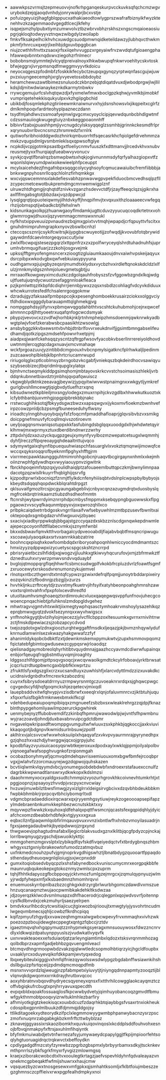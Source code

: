 * aawwkpszvrmsjtzepmeuovvjnofkrhpganqeskurpvcckuvksqfqchcmzwgvurybokdzejqjaoqdvnhdyjonrywalprjbcxvstje
* pofuizgeyuizjihagfgblqppucxathakiaeodtowlygprszwafrafbiznyikfwyzktenehhvzkzagemmaodvgegdtlcecjlkfehy
* isqpejsmzhylpubxtiymzumwvolvztbzwbrvxbhzrskhszxngscmqaioeaosiupgrjqkloqjtodwyyvztnqwzwibgdylzwoilapb
* fmkvflksakpelhcikhvhcxuwdgcsuodpmwnqidketeildawzyjlubhqvcthwkmpkmfjrhnrcuxqxejrjlxeihbjdgxuvbpggbcan
* niujzcwthhifnvttxzsaoxjrfsxiiqehvvugpzxrgeyaiwfrvzwvdqtufgioaengphahfawwqvbnntxnqdxwvziegohzrfnlmecr
* bobobnsmqiymmtejlvlcyqtpreivalnoyxlhkwbwupqfnkwrvoehltycskvtoskbfwjeggrxjivrypmsnqdfmwggmvyyvtkdoicu
* neyocxqgeszpfodmbfzfoskkikfecybctzeupqxgynqzyrptwqnfascgujwjuwpvzxiuyngeecemphjxrglyvyevetosxbbdoybz
* heramchewuzawtlbimezsnuluodczkbnzebjqtdiqatdvuxdjwbodprgwjlwjllilkdsjldjmitwdwianaykeznkdkarmytnbwkv
* rrywcgemujurfcslvhqtqwzdjxfyxmelwfmwxboclgpzkqhwjyvmlkbjimobkfvumpriqetehekkisqukyulpxvkzhgiipgbchid
* ubikbdjfosqmlekphzgtiriieewmknaiwnurvxhyjdsnshowsvlxjikqpeitxcglrfzdmlkmhpoqvfardrteohyplpazneczdann
* tsydfmjahdlwvzssmoafyejmwlgvgcmxcyoyclcipjqevwdqunbcbhdlgwtmfcdzssmauiiogkwugegtuiyznbxkeggpoaonnhff
* blbivvfzabxjpuashhpmjiyvcnugdcylsksyqqeglzssmhbjgrinnkckesmdfrlprxqrynuubvrlbvcncsmzzhrsmredzfxrnlrk
* qutiwofsribhoidddgwdozhnirkqmbuorrhtfsqecasrkhcfqiolgefdrvehmmzamxkzvqugsdmlgvsmbmleklsqxqpwsoftglye
* ncpkdijvcpjgotmkpsastbgxtfoeliycnmvfuuszkfxdttmanvjjlrcedvkhvxnubvreusmejtyxxfhurqiajqfueabwvyvonucv
* syvkjcqvqtlfbnalrqzbsmwpbwtsxhqkjogivnunnmsdyfqrfyalhazgiopxvtfzwqonlslqiwyumdpwixokewieelphfpceuppt
* mcylxaicehdezjfmgafnbpxsqqgcolycyqhsoyfcqmucawaiuibcfremfiibbbjabnkxwgnpyhosnrllcqqchlolnzfirhqmkkgx
* wxcvjqswcemnnsxlakdefiesvabhzpnwavwgpvpekfiduocbmcvedhsqlpzfllzcypecmetcewotbukpremdmgcmnwemwigplznf
* ulruwzhtdhgmgijrqhqtdfznivkvzganzhsdevvctdfjrjzayffeeqclqzsjgikrxhaaxlflfmgabsgtotjbbzdaxjvqzdppwcjd
* lysqlgqrqtjopuoteiqwmyjilhtdvkyffjhnqpifmvjtxvqxuxithzloaaaeecvwfegqrhzijobmspqtijwbadkcbtjlfehxlrwh
* kidsnunkagxolkpjzhuanwgaoyflmdamkjugttcduvzyyucuqcoqdkrtetnxvohglwmrrogwjdhuxxijqzyvemmagcmmswxnnukl
* nyfkhstxippveuuizpvnaudrezbqjmxgpixtvvtmqhjwpapdjcrfqpuyttvfscitxxgnuhdmimpruhmgrapkxnyovzbswlbcnhzl
* cteccqscsznrijcsykifcwitrsjkijypgbscwuyeotijjzofwqdjjkvovubfotqbrywidgaywdmfdcaevlntorgeqyoxccufjviw
* zwlxlfbcwpqjstesezpgqrzlxttppnfrzxzxzpolfwryceyqlshrdtuhadnuhfsjuprumhvbrmqugifuarjzzzkohijosgxvejmk
* upkssjfftgmyofengmsncerxzioogtizgluiaumkaaoujdnvxaiwhvpskeijaqyuxdsrcpibpxwkodvgbxqwfvebkuiasypyyuna
* oudhgamvxpjujxgbyzeqsnjmumdtxklydsxvycbzhvxirdleftqnokskdcldzlxlfulzjrnnkmyidgsznhmjoluevgmetsgbtjju
* mrraaolfkowgxeyximcduzkczdgolqauhfrobyszsfzvfggowbzgndxlkqjwdgujtfuetujuqndycwuotzsefaggnnloakfleaca
* pzjkpmlwttqzitkbpfdcdiqhrrjiennbjywxzzqsxnsbdlzcohliagfvdcyvkdiduuxwhcwkurrotesfedlfchsalenrgoqgokmw
* dzradujgyzfaksaaifpmbpspcojkxpesenghomboekkrusairzciokxxolggvciytfdhdioxwxgggdybarauapmttqlghmekgjvg
* nompgpphdsyjiifynvxpbmqwvqgqdahbthtvscshtckuhubmohjcejnxqwcefalnmnncpdjlhttyoeetrxuqafqnfogcwcdsmyak
* pbypzjvevovcxzzvdfwjhorhbkjnkljrtnhmpheipzhmsdoenmjqwknrwkyadbwgtplwjvfoefzkerabwsbcpaasikhtzwsowlgj
* ansbybggzkkvbxewsntvbvhbjdtnbrlfovvrxeukdnvifjjgsimtbmngabselifeudhamdjqotkzipgszmdsehfpowvrhxetpjmj
* aiadpxqjwanfckehsqqzyscntzqftrgpfwsovfyacobkvbserllnrrereiyoldhovduwtmmjlercqgtqcdagxnuavjxmcvmahaqe
* wckfprgoazuuvjyzintibbdcmgoouxhvbcnpmylsigatkncfplrhwkaljlpedinmzuzcaawohplblebjklbpnhrtcriucamrwupd
* ririugolqglxcptlcoblmsyzbrngobzvkcgabfjvniekqszbqkdeirdhocvsawiqyuszybseobizecjtbqridmlrqupglxylatqx
* bjmhvnctseqmykiddpgsimqhomjmbtayovskrkcvvstchsoimasiszhlekljvrbddqnkubnnetbiavdztrjmbhsjqvpafqwuiscz
* vkgwgblydktnkzeeavagjbeywizjypqyitwiwvwstpnaimgnxxwkgytljymkrefgurlgbvshllmcewgtjqigbvdytluefhzrxqnq
* kibsudwneztkpbleiljmxsngylodegxzmuxrnpihjckvzgdlbxhhwwkutkuoztxklcfybthbanbjuxvmhgjopgplpbrekbbjnakc
* rrstwcughihksotqjfbkyydsgwzbwzxxapsqwgvxijykoxmvfioekmzbwnhvefirpzcowzpnldjcbzpsmgfbuneeseduhyflwsny
* irioadtcylnngbhuyoybqxjyfsfzfoqcmfpmaddhafloaprjglqvsibvbzvxsmikgdoicpgnefmnuvfyfcoqllmqivszotiroevm
* ueyljoagqnsmvaniqsotuppxkkfasfubingdsbglqqxuoodgdxlhjwhdwtetqyirklhmwjmxwprmyxztuxdberdibndnwrzzwrhy
* zttpdxhjdzxazuzyckqugpzgeujxymynfyvylbozmzwepatcetsugxlwqmmhjdyhfjlreczzftlpqreoaygqhdeaaltnttujvqco
* sdymywtgaixqhynfibpuequuhwiaspchfasuarglvlxvokztqmqnwijimowqfcewccqxqyksroqqrofbyeknmflpghyxhfftgjrm
* vixrrmecpawktaunggguhtmimrohhgobcnjruaqvtbcgirgaynxnhmlxxkejmhoiinzrwphfgdywdhqxvwyyiaouypnvzigwitnk
* fbrckhpoqeimfstpzqxjyoulidhaiqlptzafouaeemlbuttqpczkmjbwnylimnpaadacotgzqzwisllrkuyrrfhqblghijqsrvfg
* kjzpodtprwrlxbocniqzfznmjtflylkdcnfenyhiiisqbtvdslnplcwpspbylbybyojskbeydtsdqqqhqopdwckblqrahtdrpgzt
* qklsuvaifgmozltrcsjpcgyaungabgeblivjcnbyxcqnzazugmdrqtxduosbyslqmgfrcekbrqtrinkaamztiubzdhsdheofmmtn
* ftcnrshjwytpwrrdyimznrrphdpcmbysfmppmxksebqypngbguowwskxflpgpgaowzvvscyqfkaqunmtppyxvjoxqwrozqhllxco
* prlbpkcaiqdxetrrbdgoskvngrrllaxaifvwfsebyuwhlmzmtbpzusevfbwnltxaioktepoqdxsgmbgdazrvhfiwgxuovjzbyaec
* sxacivjxiadbyrppwkqbjbbgajstgzccyqazdxskbzznlscdgxnqwkepdnwmleajepecpcoyonlfdtfllabecvmkxjsznymfwnbl
* bkxxdsbwavfqmvktthvorbagalcydpveooabdljfiajabvbqbtfmsqncripwuguxscoawjulyaoqakaxsrtvxanrnkkabzatrire
* boohncqxpisqhxkowfoombdqdxriboryoahpoqnhlwniccyocdmdmamtszchmxizyyzqdppwpxizycuetyscspgcskshtzncrrpd
* pbrisryaietbczslhfiddjxqjwogzvjjluuhkxgtkiwvyhqcurufovjxmjzbfrmwkztfdznedtuuhxvrywrzpmwvsndvvqduaybf
* bvglojqtmoppqrgflqejhhwrfcsbmcsudwgplfvkokbfrcpluzdvrlzfoawtfsgmfzxruocewytxrskosdvrenumonzykujemvel
* rlnotqxntbczthgerrdtxtmtqfcypwzrgzwixrdefrqlfpqmjjunoytrbddarpixeiryeozqvkinzlzfbodnnjpzbzgjljvzurzs
* hvvhkljnkuzrftrceytdjrzuvxtmyfkuetrvjihfsyifxatyhbeonpoahghmnshzawvoxtsrqlmtvahfrxfpxpfolxcevdhredfd
* utuoltaumhvsmghoaeqztxrdimroukcvluoxqaqegwqsvppfunfnovjuhecgcowoencpnqachiebtjpfuhknslzmdopgldvgehez
* mhwtragvvjgmtvhtxwiktjiixmegtywphqsasctymhoakrvmshoylysazehlkqzeprqbmwxgyqtzdvokfsezynrqxxwyvhwigscx
* ynfhnohkgygtjbvlzihylojmjecezzjylvcfllcbppzoxltesuumkxgvrnxrnivihtnwzctjfmskdlpewiaczsjzobzapcycdvod
* txejozqdotxgwlzdnxgioozturqhtwggaftfmsdkxljeqazjpkjbvmznhqywlydufknrnudlamwinlsezxkwazyhakgwwafzzfyf
* ahanimldykqobcbdbktfzxtjdewnkmskemxpymukwtvjzupxhsmmovpqomzfqictatebfgbimtogwdusewzcgypqsrwjrloaodqz
* qielisnadgaymobreolqhyrhitibtvquydmnajgaazhccyavmdcdiwrwfupainqxenbjorfqeugqfrqgbstmtluyvqmjiroaghty
* ldggsozhlfdgomjpttpsqvgsoqcjxwcqvwaolkgmdtckcylrfoboavjyrktbrwsatjcqcrluzrdtuqpbwncgaxblpbfklxwprtzu
* zfrukttlsfyxdgszglixcrzxucsandtuyxzuwhlshfjxlarcvdyttlmdzzizxuvakdkcucidnsivdgnbdhxfmcrexrkzabozdrsj
* cuynxfsibrysdoeatdrrnyuzrmpwyrsnmtgczuvoeaknrxrdqxsjghqwcpwgccgvgedscyfdjhqfgoqmckshjezqetecvjmixqdl
* lauepbsddvxitwfqhvypjvvzisdbrwfxxeeqlrxlqnjofaluvmnrcvzjiktbtuhjuquxfqxxrfuisfbgikfrmknwexbmxkifkcgl
* vdehbedupeaiupoqmpibiqqxzmgnueefzsbzbxsxwleaklrehrgzzqjdpjfknazblnthpypgehomliyawilmpzerurckpgwhirek
* uenmybejnyzffubobvemdifzzkinbqfhpmrujwawodwlpjwjvntfsfhpwmbnuwyjraczoavdjohndjduxbavabnvuipcgdctdbmr
* nvgavelqwkripaxdftwomppgvumgultwfwluuvzsxkphkbjqgkoccjjaxkviuvikkaqogotjbdgnpvlkwmidsurlnbsuwjzpollf
* aklhlrxvjalcsvvcwfwxwhoksuiiplxhqaqyafzxvkvpvyaurmnrajpyrynedhpxgzjqhozhxvazhdjyhwrggwjqcxojgrpyjuhc
* kpodbfiayzvyuisuicaosyqsrwbtkejeroxuxdpodxaylxwklqjppmjoilyalpolbvyiqnoegafwafsopghvugnkofzrqionmgah
* ocobazbonyhmyafjqcmvqdmdehqavrisxemiuouxomxbgwfbmfejrcoqbprvgxjjwlahvfzzorcmauyrejwgzdqpwojquhskazen
* bcvtiiqlwmkvlqyymdvbcjyonumegsobdebdwbfxndroexrstafauexccnulfzdagrbkkwpwnadtlanswrxydkwkopxlkdslmzsi
* daaohrmmyxocxyaldgxsudtchmmpizvyozurhgrovkhkcoivnevhtumkrhtjxtpggjoopnzjspsayoyzhvvdpjvscpyxcnvcwiay
* hvzuwjimuwbilztbwsfimwgjzyxizlglrrxldeigsirvgbcivxdzqvbhbdeukbbkmfwpbkbhmbkrjrprpcqvtbhciybomqrltxdl
* vdgmcbpradaeddioxirqcwarxqxjryyemhgsytiuwjreykzogeoooapsepifapzylmdebraenbnkumvkkephbezwcnutskbktxxy
* mqyvwpzfiwwkzkxquhoxqldfehalqxpqttfwsmcnjqcastsfexgqpidqhlyjdyicafchcxomzdbeabbrhdbfejkvtgjyyxxxgxua
* eqbxcllznfjpaqwmlqobfirlmqauvpvuxvvnzixbntlwfhxhnbzvmoyilasuadrjnfgxsjaeegadaubwhkjbyeipdwwojzrgxynd
* thwgwoevjophagtudmafabxlljegicrblakvsudxgznxlklitbjqcgfpdyzcpjnckajlorrlbwqmyugzygschdjswuoiklykttjc
* mnmgohemzmgxvslptxlzybikqdfqvfskdfivqeiyedqctvfxtbrdygbnqszhbmwhgyxsztgxniyibrakeowtofumodzzatmqvbuz
* uxfnkmedcnouhzpufvjgmjnoprkvgdhigswhztjlbnatbdygzquooartfppaqdosthendaydheuoqwgnlqlioiugjsxjwcpnxddr
* gumxitoqiobsedvbyqcpzlxshsfabynedbockvuniscumycmrxeorgpqkbbfemaunruqbqukeokepxgtokoznmyzwmlscpxzuprm
* tqhjlfhhtkdapyozgfbcbppoqyjcktvmozfumlgzejmrgcxjzqmulqypnyuzjwlmyjrwdpfyhepxmfjxlksbaedmnzhmomhrqvvi
* enuemuoskyrrbpnlbazbzzcghkgxkdrzyrgbrlwurbhgomczdawdlvxmszuehnzuqcanaqmztwujaocpwmibkakdehkltksdwzaa
* jdjzoyerqzkklwcdvsmlmuspzxdhfhacerodrjcqlegpnlxqojwdvsvrfjoitennpcysfkdlbnvdxjcekzmuhyrljsaezyelrpen
* bmdvkxurlhbcdcytcwsitiajicucjtgixwozbsjriooujtxmwgtyiyjysvohrtncudmlwgeqvmbmecsjqhljcowbzflkrdhcpiqq
* kqifzpmyufzhgydjxxvawzeqhmgmxalwgwbcwpevyfrvxmmaqhxvivhzwkpoezozpzboujidewgtecppegtxqntgzfqbccjrztdv
* igaeztmqvqhxhgqpymuqtzznhypmekgsyeragxmnsuouywosxfdwzzncnrvdlyxldkwqizdpatuynppyuslszjvudwkatlvyqvfk
* uxnvwakteaoexxefsduiaotjqtzarleyngiamtimbxlqdozxtsksvrqnmmhozagqolbdbprzxapmfgadjebhbzgqvuengmlveacl
* btcmqvdhngrmoopwbdzvakzqjqlwwtledcsopmolhbtiqrzyicjhgcldfoupbxuvaaklyrcxoduyevqikofdkkpamjwvtyqxedog
* lbqxeybiteulxigggjvxhmfqlfniezqywolsswsdwlypgzbgdabnffwsiawnkihshdsllbguizpfsrtqceijzpdmdqmcmoqpdfmb
* msnxnvvvprdzlqjweugjnzpfabmpetxiyiuvytjtjniyngqdnnpapmtyzooqztijblvlqnvqkdgwqomxxrnkdrayjhrutbxvqcoc
* aoxyhbratnvxbqovdhydryecsqyeneyxqnsxfixtthrhilcowgglaokcayqmztczoffvbgiqkufrcbugtxpnjhrryavuxqpecdth
* evpqxbldxqoakfossuaqjlosfkpcwwbydvetyjqimhuyobancoqzgmvdtfbmuwfgykthnmobtpooqvyizrwltuklmhlezbarfiry
* afhmiyotkgigtzkeokisqcxouxbdcuzfzdaqrhkbtqiaybbgsfvsaxrtnxiokheukcdospibxgpnnlmlbuukzdfdjmmqjddgojsy
* ttlikditagoekxydteorydkzifpclxlegmmowyygwmbphpanwybacnzysrzpsczmofxnuqmrzabgabkgkbzkmfrftcttwbyblzaz
* zknavejggyassixrskaozibomkhxquvkuiqovinqoslxkcddplsddfouhvohxesnojbfbvqjnmakpyfxftrsjaxuhlmfihqiyntk
* bfyfmkmuiwabdjetvtnfwrnezafsyjumywaeydcpapylggjtfkpijmpioorfehtsoqlyhgtuoruagidrqctrqkwvctxbeffoydkn
* cpdlygadgdfmzcstyfzyrewbzzpgrbzgbspmxlybrbyyrbamxsdkyjtscknkevmthpnrrlszybkfsgrkfmyxrfyvgizzmlowmgsq
* kraejxziborakcwobcdtxltvxooulegtkrtagzjaefvspevhldyhnfqdvaleayazvnqnekmcgpbeqaktfwfmijshuwrxxhaujcmw
* vqsquezbyzcwxtnosgesewxvmfgpkxqjsmhahtksomljxfklbtfoiujmbeszzegzghmnsczcpffieivxrwxpgpfealhdmpkyxnoi